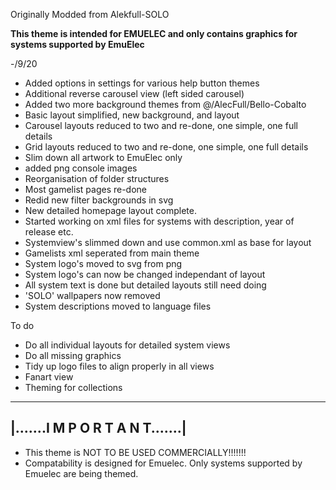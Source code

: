 Originally Modded from Alekfull-SOLO

**This theme is intended for EMUELEC and only contains graphics for systems supported by EmuElec**

-/9/20
+ Added options in settings for various help button themes
+ Additional reverse carousel view (left sided carousel)
+ Added two more background themes from @/AlecFull/Bello-Cobalto
+ Basic layout simplified, new background, and layout
+ Carousel layouts reduced to two and re-done, one simple, one full details
+ Grid layouts reduced to two and re-done, one simple, one full details 
+ Slim down all artwork to EmuElec only
+ added png console images
+ Reorganisation of folder structures
+ Most gamelist pages re-done
+ Redid new filter backgrounds in svg
+ New detailed homepage layout complete.
+ Started working on xml files for systems with description, year of release etc.
+ Systemview's slimmed down and use common.xml as base for layout
+ Gamelists xml seperated from main theme
+ System logo's moved to svg from png
+ System logo's can now be changed independant of layout
+ All system text is done but detailed layouts still need doing
+ 'SOLO' wallpapers now removed
+ System descriptions moved to language files

To do

+ Do all individual layouts for detailed system views
+ Do all missing graphics
+ Tidy up logo files to align properly in all views
+ Fanart view
+ Theming for collections


--------------------------------------------------------------
|.......I M P O R T A N T.......|
--------------------------------------------------------------

* This theme is NOT TO BE USED COMMERCIALLY!!!!!!!
* Compatability is designed for Emuelec. Only systems supported by Emuelec are being themed. 
